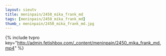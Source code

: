 ```yaml
--- 
layout: sieutv
title: meninpain/2450_mika_frank_md
tags: [meninpain/2450_mika_frank_md]
thumb_: meninpain/2450_mika_frank_md.jpg
---
```

{% include tvpro key="http://admin.fetishbox.com/_content/meninpain/2450_mika_frank_md.mp4" %} 
